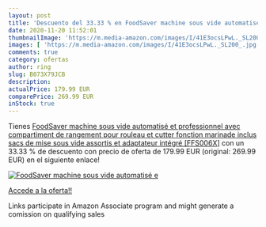 ```yaml
---
layout: post
title: 'Descuento del 33.33 % en FoodSaver machine sous vide automatisé e'
date: 2020-11-20 11:52:01
thumbnailImage: 'https://m.media-amazon.com/images/I/41E3ocsLPwL._SL200_.jpg'
images: [ 'https://m.media-amazon.com/images/I/41E3ocsLPwL._SL200_.jpg' ]
comments: true
category: ofertas
author: ring
slug: B073X79JCB
description:
actualPrice: 179.99 EUR
comparePrice: 269.99 EUR
inStock: true
---
```


Tienes [FoodSaver machine sous vide automatisé et professionnel avec compartiment de rangement pour rouleau et cutter  fonction marinade  inclus sacs de mise sous vide assortis et adaptateur intégré [FFS006X]](https://www.amazon.fr/dp/B073X79JCB/?tag=tolees0d-21) con un 33.33 % de descuento con precio de oferta de 179.99 EUR (original: 269.99 EUR) en el siguiente enlace!

[![FoodSaver machine sous vide automatisé e](https://m.media-amazon.com/images/I/41E3ocsLPwL._SL200_.jpg)](https://www.amazon.fr/dp/B073X79JCB/?tag=tolees0d-21)

[Accede a la oferta!!](https://www.amazon.fr/dp/B073X79JCB/?tag=tolees0d-21)

Links participate in Amazon Associate program and might generate a comission on qualifying sales


